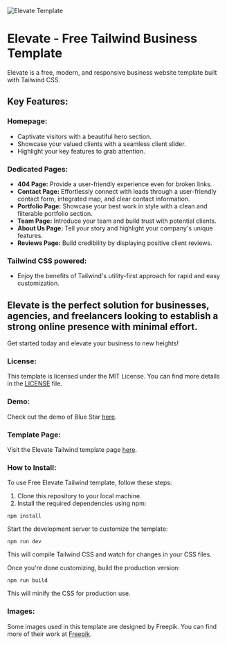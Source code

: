 ![Elevate Template](https://spacema-dev.com/wp-content/uploads/2024/05/Elevate-free-tailwind-business-template-768x1787.jpg)

# Elevate - Free Tailwind Business Template

Elevate is a free, modern, and responsive business website template built with Tailwind CSS.

## Key Features:

### Homepage:
- Captivate visitors with a beautiful hero section.
- Showcase your valued clients with a seamless client slider.
- Highlight your key features to grab attention.

### Dedicated Pages:
- **404 Page:** Provide a user-friendly experience even for broken links.
- **Contact Page:** Effortlessly connect with leads through a user-friendly contact form, integrated map, and clear contact information.
- **Portfolio Page:** Showcase your best work in style with a clean and filterable portfolio section.
- **Team Page:** Introduce your team and build trust with potential clients.
- **About Us Page:** Tell your story and highlight your company's unique features.
- **Reviews Page:** Build credibility by displaying positive client reviews.

### Tailwind CSS powered:
- Enjoy the benefits of Tailwind's utility-first approach for rapid and easy customization.

## Elevate is the perfect solution for businesses, agencies, and freelancers looking to establish a strong online presence with minimal effort.

Get started today and elevate your business to new heights!

### License:

This template is licensed under the MIT License. You can find more details in the [LICENSE](LICENSE) file.

### Demo:

Check out the demo of Blue Star [here](https://spacema-dev.com/elevate).

### Template Page:

Visit the Elevate Tailwind template page [here](https://spacema-dev.com/elevate-free-tailwind-business-template/).

### How to Install:

To use Free Elevate Tailwind template, follow these steps:

1. Clone this repository to your local machine.
2. Install the required dependencies using npm:

```
npm install
```

Start the development server to customize the template:

```
npm run dev
```

This will compile Tailwind CSS and watch for changes in your CSS files.

Once you're done customizing, build the production version:

```
npm run build
```

This will minify the CSS for production use.

### Images:

Some images used in this template are designed by Freepik. You can find more of their work at [Freepik](https://www.freepik.com/).

